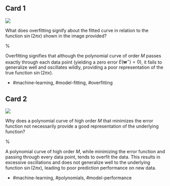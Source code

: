 ## Card 1

![](https://cdn.mathpix.com/cropped/2024_05_18_a0676cf8759377514923g-1.jpg?height=432&width=693&top_left_y=214&top_left_x=953)

What does overfitting signify about the fitted curve in relation to the function $\sin (2 \pi x)$ shown in the image provided?

%

Overfitting signifies that although the polynomial curve of order $M$ passes exactly through each data point (yielding a zero error $E\left(\mathbf{w}^{\star}\right) = 0$), it fails to generalize well and oscillates wildly, providing a poor representation of the true function $\sin (2 \pi x)$.

- #machine-learning, #model-fitting, #overfitting

## Card 2

![](https://cdn.mathpix.com/cropped/2024_05_18_a0676cf8759377514923g-1.jpg?height=432&width=693&top_left_y=214&top_left_x=953)

Why does a polynomial curve of high order $M$ that minimizes the error function not necessarily provide a good representation of the underlying function?

%

A polynomial curve of high order $M$, while minimizing the error function and passing through every data point, tends to overfit the data. This results in excessive oscillations and does not generalize well to the underlying function $\sin (2 \pi x)$, leading to poor prediction performance on new data.

- #machine-learning, #polynomials, #model-performance
